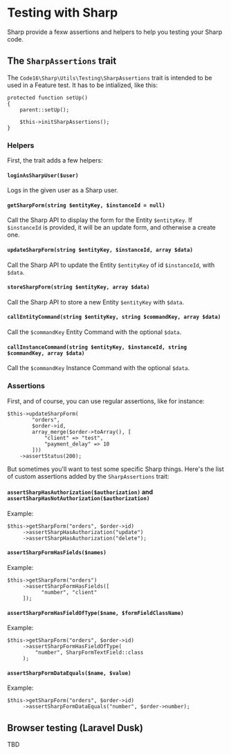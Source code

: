 # Testing with Sharp

Sharp provide a fexw assertions and helpers to help you testing your Sharp code.


## The `SharpAssertions` trait

The `Code16\Sharp\Utils\Testing\SharpAssertions` trait is intended to be used in a Feature test. It has to be intialized, like this:

    protected function setUp()
    {
        parent::setUp();

        $this->initSharpAssertions();
    }


### Helpers

First, the trait adds a few helpers:


#### `loginAsSharpUser($user)`

Logs in the given user as a Sharp user.


#### `getSharpForm(string $entityKey, $instanceId = null)`

Call the Sharp API to display the form for the Entity `$entityKey`. If `$instanceId` is provided, it will be an update form, and otherwise a create one.


#### `updateSharpForm(string $entityKey, $instanceId, array $data)`

Call the Sharp API to update the Entity `$entityKey` of id `$instanceId`, with `$data`.


#### `storeSharpForm(string $entityKey, array $data)`

Call the Sharp API to store a new Entity `$entityKey` with `$data`.


#### `callEntityCommand(string $entityKey, string $commandKey, array $data)`

Call the `$commandKey` Entity Command with the optional `$data`.


#### `callInstanceCommand(string $entityKey, $instanceId, string $commandKey, array $data)`

Call the `$commandKey` Instance Command with the optional `$data`.


### Assertions

First, and of course, you can use regular assertions, like for instance:

    $this->updateSharpForm(
            "orders", 
            $order->id, 
            array_merge($order->toArray(), [
                "client" => "test",
                "payment_delay" => 10
            ]))
        ->assertStatus(200);


But sometimes you'll want to test some specific Sharp things. Here's the list of custom assertions added by the `SharpAssertions` trait:

#### `assertSharpHasAuthorization($authorization)` and `assertSharpHasNotAuthorization($authorization)`

Example:

    $this->getSharpForm("orders", $order->id)
         ->assertSharpHasAuthorization("update")
         ->assertSharpHasAuthorization("delete");

#### `assertSharpFormHasFields($names)`

Example:

    $this->getSharpForm("orders")
         ->assertSharpFormHasFields([
               "number", "client"
         ]);


#### `assertSharpFormHasFieldOfType($name, $formFieldClassName)`

Example:

    $this->getSharpForm("orders", $order->id)
         ->assertSharpFormHasFieldOfType(
             "number", SharpFormTextField::class
         );

#### `assertSharpFormDataEquals($name, $value)`

Example:

    $this->getSharpForm("orders", $order->id)
         ->assertSharpFormDataEquals("number", $order->number);



## Browser testing (Laravel Dusk)

TBD